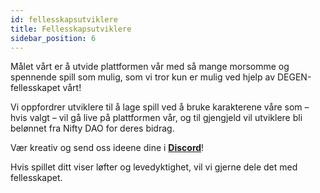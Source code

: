 ```yaml
---
id: fellesskapsutviklere
title: Fellesskapsutviklere
sidebar_position: 6
---
```


Målet vårt er å utvide plattformen vår med så mange morsomme og spennende spill som mulig, som vi tror kun er mulig ved hjelp av DEGEN-fellesskapet vårt!

Vi oppfordrer utviklere til å lage spill ved å bruke karakterene våre som – hvis valgt – vil gå live på plattformen vår, og til gjengjeld vil utviklere bli belønnet fra Nifty DAO for deres bidrag.

Vær kreativ og send oss ideene dine i **[Discord](https://discord.gg/niftyleague)**!

Hvis spillet ditt viser løfter og levedyktighet, vil vi gjerne dele det med fellesskapet.
